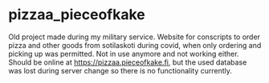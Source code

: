 # pizzaa_pieceofkake

Old project made during my military service. Website for conscripts to order pizza and other goods
from sotilaskoti during covid, when only ordering and picking up was permitted. Not in use anymore
and not working either. Should be online at <https://pizzaa.pieceofkake.fi>, but the used database 
was lost during server change so there is no functionality currently.